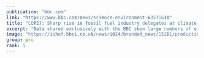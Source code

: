 ```yaml
---
publication: "bbc.com"
link: "https://www.bbc.com/news/science-environment-63571610"
title: "COP27: Sharp rise in fossil fuel industry delegates at climate summit"
excerpt: "Data shared exclusively with the BBC show large numbers of oil and gas lobbyists attending COP27."
image: "https://ichef.bbci.co.uk/news/1024/branded_news/152D1/production/_127573768_gettyimages-1235290994.jpg"
group: pro
rank: 1
---
```

